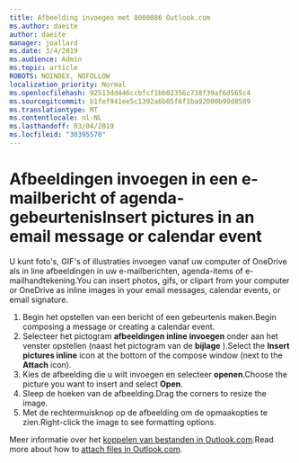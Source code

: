 ```yaml
---
title: Afbeelding invoegen met 8000086 Outlook.com
ms.author: daeite
author: daeite
manager: joallard
ms.date: 3/4/2019
ms.audience: Admin
ms.topic: article
ROBOTS: NOINDEX, NOFOLLOW
localization_priority: Normal
ms.openlocfilehash: 92513dd446ccbfcf1bb02356c738f39af6d565c4
ms.sourcegitcommit: b1fef941ee5c1392a6b05f6f1ba92080b99d8589
ms.translationtype: MT
ms.contentlocale: nl-NL
ms.lasthandoff: 03/04/2019
ms.locfileid: "30395570"
---
```

# <a name="insert-pictures-in-an-email-message-or-calendar-event"></a><span data-ttu-id="08a26-102">Afbeeldingen invoegen in een e-mailbericht of agenda-gebeurtenis</span><span class="sxs-lookup"><span data-stu-id="08a26-102">Insert pictures in an email message or calendar event</span></span>

<span data-ttu-id="08a26-103">U kunt foto's, GIF's of illustraties invoegen vanaf uw computer of OneDrive als in line afbeeldingen in uw e-mailberichten, agenda-items of e-mailhandtekening.</span><span class="sxs-lookup"><span data-stu-id="08a26-103">You can insert photos, gifs, or clipart from your computer or OneDrive as inline images in your email messages, calendar events, or email signature.</span></span>

1. <span data-ttu-id="08a26-104">Begin het opstellen van een bericht of een gebeurtenis maken.</span><span class="sxs-lookup"><span data-stu-id="08a26-104">Begin composing a message or creating a calendar event.</span></span>
2. <span data-ttu-id="08a26-105">Selecteer het pictogram **afbeeldingen inline invoegen** onder aan het venster opstellen (naast het pictogram van de **bijlage** ).</span><span class="sxs-lookup"><span data-stu-id="08a26-105">Select the **Insert pictures inline** icon at the bottom of the compose window (next to the **Attach** icon).</span></span>
3. <span data-ttu-id="08a26-106">Kies de afbeelding die u wilt invoegen en selecteer **openen**.</span><span class="sxs-lookup"><span data-stu-id="08a26-106">Choose the picture you want to insert and select **Open**.</span></span>
4. <span data-ttu-id="08a26-107">Sleep de hoeken van de afbeelding.</span><span class="sxs-lookup"><span data-stu-id="08a26-107">Drag the corners to resize the image.</span></span>
5. <span data-ttu-id="08a26-108">Met de rechtermuisknop op de afbeelding om de opmaakopties te zien.</span><span class="sxs-lookup"><span data-stu-id="08a26-108">Right-click the image to see formatting options.</span></span>

<span data-ttu-id="08a26-109">Meer informatie over het [koppelen van bestanden in Outlook.com](https://support.office.com/article/8d7c1ea7-4e5f-44ce-bb6e-c5fcc92ba9ab).</span><span class="sxs-lookup"><span data-stu-id="08a26-109">Read more about how to [attach files in Outlook.com](https://support.office.com/article/8d7c1ea7-4e5f-44ce-bb6e-c5fcc92ba9ab).</span></span>